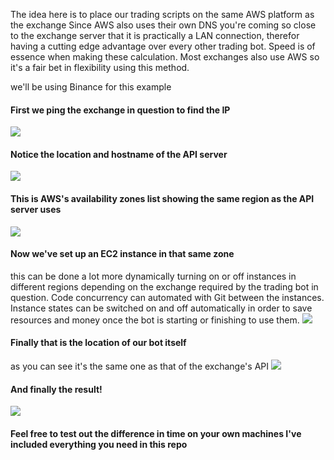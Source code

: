 The idea here is to place our trading scripts on the same AWS platform as the exchange
Since AWS also uses their own DNS you're coming so close to the exchange server that it is practically a LAN connection, therefor having a cutting edge advantage over every other trading bot. Speed is of essence when making these calculation.
Most exchanges also use AWS so it's a fair bet in flexibility using this method.

we'll be using Binance for this example

#### First we ping the exchange in question to find the IP
![](https://i.ibb.co/3snmNx8/Screen-Shot-2020-10-26-at-1-19-41-PM.png)

#### Notice the location and hostname of the API server
![](https://i.ibb.co/0MjSK47/Screen-Shot-2020-10-26-at-1-19-59-PM.png)

#### This is AWS's availability zones list showing the same region as the API server uses
![](https://i.ibb.co/yhRYC7J/Screen-Shot-2020-10-26-at-1-21-57-PM.png)

#### Now we've set up an EC2 instance in that same zone
this can be done a lot more dynamically turning on or off instances in different regions depending on the exchange required by the trading bot in question.
Code concurrency can automated with Git between the instances.
Instance states can be switched on and off automatically in order to save resources and money once the bot is starting or finishing to use them.
![](https://i.ibb.co/n11ZbvQ/Screen-Shot-2020-10-26-at-1-59-58-PM.png)

#### Finally that is the location of our bot itself
as you can see it's the same one as that of the exchange's API
![](https://i.ibb.co/9HG4y93/Screen-Shot-2020-10-26-at-2-10-48-PM.png)

#### And finally the result!
![](https://i.ibb.co/zFDGFbJ/Screen-Shot-2020-10-26-at-6-32-39-PM.png)

#### Feel free to test out the difference in time on your own machines I've included everything you need in this repo
